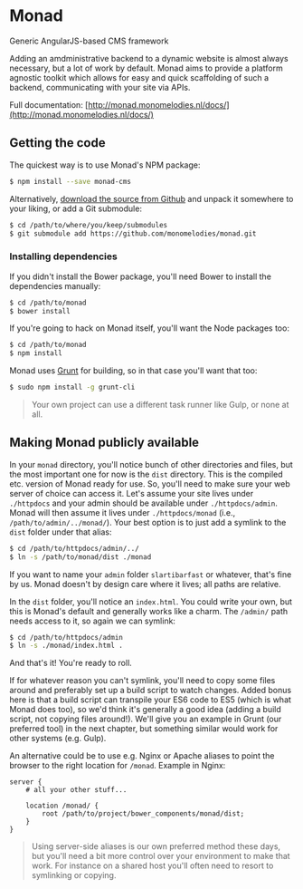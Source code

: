 # Monad

Generic AngularJS-based CMS framework

Adding an amdministrative backend to a dynamic website is almost always
necessary, but a lot of work by default. Monad aims to provide a platform
agnostic toolkit which allows for easy and quick scaffolding of such a
backend, communicating with your site via APIs.

Full documentation: [http://monad.monomelodies.nl/docs/](http://monad.monomelodies.nl/docs/)

## Getting the code
The quickest way is to use Monad's NPM package:

```bash
$ npm install --save monad-cms
```

Alternatively, [download the source from Github](https://github.com/monomelodies/monad/)
and unpack it somewhere to your liking, or add a Git submodule:

```bash
$ cd /path/to/where/you/keep/submodules
$ git submodule add https://github.com/monomelodies/monad.git
```

### Installing dependencies
If you didn't install the Bower package, you'll need Bower to install the
dependencies manually:

```bash
$ cd /path/to/monad
$ bower install
```

If you're going to hack on Monad itself, you'll want the Node packages too:

```bash
$ cd /path/to/monad
$ npm install
```

Monad uses [Grunt](http://gruntjs.com/) for building, so in that case you'll
want that too:

```bash
$ sudo npm install -g grunt-cli
```

> Your own project can use a different task runner like Gulp, or none at all.

## Making Monad publicly available
In your `monad` directory, you'll notice bunch of other directories and files,
but the most important one for now is the `dist` directory. This is the compiled
etc. version of Monad ready for use. So, you'll need to make sure your web
server of choice can access it. Let's assume your site lives under `./httpdocs`
and your admin should be available under `./httpdocs/admin`. Monad will then
assume it lives under `./httpdocs/monad` (i.e., `/path/to/admin/../monad/`).
Your best option is to just add a symlink to the `dist` folder under that alias:

```bash
$ cd /path/to/httpdocs/admin/../
$ ln -s /path/to/monad/dist ./monad
```

If you want to name your `admin` folder `slartibarfast` or whatever, that's fine
by us. Monad doesn't by design care where it lives; all paths are relative.

In the `dist` folder, you'll notice an `index.html`. You could write your own,
but this is Monad's default and generally works like a charm. The `/admin/` path
needs access to it, so again we can symlink:

```bash
$ cd /path/to/httpdocs/admin
$ ln -s ./monad/index.html .
```

And that's it! You're ready to roll.

If for whatever reason you can't symlink, you'll need to copy some files around
and preferably set up a build script to watch changes. Added bonus here is that
a build script can transpile your ES6 code to ES5 (which is what Monad does
too), so we'd think it's generally a good idea (adding a build script, not
copying files around!). We'll give you an example in Grunt (our preferred tool)
in the next chapter, but something similar would work for other systems (e.g.
Gulp).

An alternative could be to use e.g. Nginx or Apache aliases to point the browser
to the right location for `/monad`. Example in Nginx:

```
server {
    # all your other stuff...

    location /monad/ {
        root /path/to/project/bower_components/monad/dist;
    }
}
```

> Using server-side aliases is our own preferred method these days, but you'll
> need a bit more control over your environment to make that work. For instance
> on a shared host you'll often need to resort to symlinking or copying.

